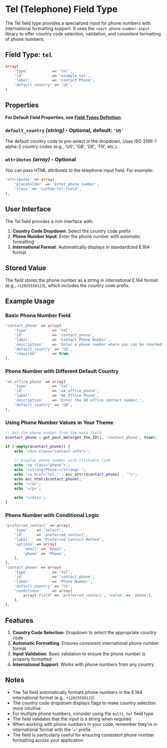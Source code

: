 # Tel (Telephone) Field Type

The Tel field type provides a specialized input for phone numbers with international formatting support. It uses the `react-phone-number-input` library to offer country code selection, validation, and consistent formatting of phone numbers.

## Field Type: `tel`

```php
array(
    'type'           => 'tel',
    'id'             => 'example_tel',
    'label'          => 'Contact Phone',
    'default_country' => 'US',
)
```

## Properties

**For Default Field Properties, see [Field Types Definition](../field-types.md)**.

### `default_country` _(string)_ - Optional, default: `'US'`

The default country code to pre-select in the dropdown. Uses ISO 3166-1 alpha-2 country codes (e.g., 'US', 'GB', 'DE', 'FR', etc.).

### `attributes` _(array)_ - Optional

You can pass HTML attributes to the telephone input field. For example:

```php
'attributes' => array(
    'placeholder' => 'Enter phone number',
    'class' => 'custom-tel-field',
),
```

## User Interface

The Tel field provides a rich interface with:

1. **Country Code Dropdown**: Select the country code prefix
2. **Phone Number Input**: Enter the phone number with automatic formatting
3. **International Format**: Automatically displays in standardized E.164 format

## Stored Value

The field stores the phone number as a string in international E.164 format (e.g., `+12025550123`), which includes the country code prefix.

## Example Usage

### Basic Phone Number Field

```php
'contact_phone' => array(
    'type'           => 'tel',
    'id'             => 'contact_phone',
    'label'          => 'Contact Phone Number',
    'description'    => 'Enter a phone number where you can be reached.',
    'default_country' => 'US',
    'required'       => true,
),
```

### Phone Number with Different Default Country

```php
'uk_office_phone' => array(
    'type'           => 'tel',
    'id'             => 'uk_office_phone',
    'label'          => 'UK Office Phone',
    'description'    => 'Enter the UK office contact number.',
    'default_country' => 'GB',
),
```

### Using Phone Number Values in Your Theme

```php
// Get the phone number from the meta field
$contact_phone = get_post_meta(get_the_ID(), 'contact_phone', true);

if (!empty($contact_phone)) {
    echo '<div class="contact-info">';
    
    // Display phone number with clickable link
    echo '<p class="phone">';
    echo '<strong>Phone:</strong> ';
    echo '<a href="tel:' . esc_attr($contact_phone) . '">';
    echo esc_html($contact_phone);
    echo '</a>';
    echo '</p>';
    
    echo '</div>';
}
```

### Phone Number with Conditional Logic

```php
'preferred_contact' => array(
    'type'    => 'select',
    'id'      => 'preferred_contact',
    'label'   => 'Preferred Contact Method',
    'options' => array(
        'email' => 'Email',
        'phone' => 'Phone',
    ),
),
'contact_phone' => array(
    'type'           => 'tel',
    'id'             => 'contact_phone',
    'label'          => 'Phone Number',
    'default_country' => 'US',
    'conditions'     => array(
        array('field' => 'preferred_contact', 'value' => 'phone'),
    ),
),
```

## Features

1. **Country Code Selection**: Dropdown to select the appropriate country code
2. **Automatic Formatting**: Ensures consistent international phone number format
3. **Input Validation**: Basic validation to ensure the phone number is properly formatted
4. **International Support**: Works with phone numbers from any country

## Notes

- The Tel field automatically formats phone numbers in the E.164 international format (e.g., `+12025550123`)
- The country code dropdown displays flags to make country selection more intuitive
- For multiple phone numbers, consider using the `multi_tel` field type
- The field validates that the input is a string when required
- When working with phone numbers in your code, remember they're in international format with the '+' prefix
- The field is particularly useful for ensuring consistent phone number formatting across your application